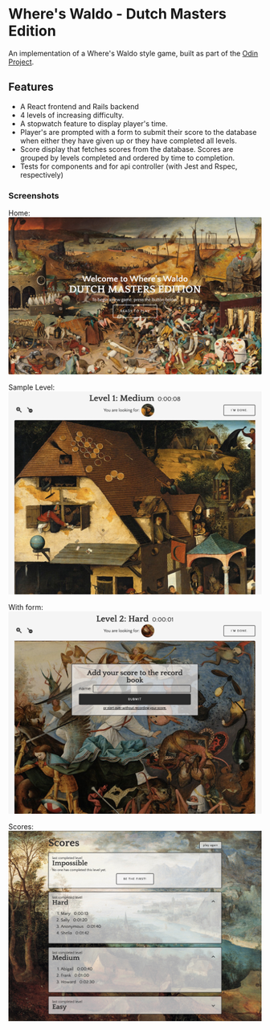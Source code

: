 # Where's Waldo - Dutch Masters Edition

An implementation of a Where's Waldo style game, built as part of the [Odin Project](https://www.theodinproject.com). 

## Features

- A React frontend and Rails backend
- 4 levels of increasing difficulty. 
- A stopwatch feature to display player's time. 
- Player's are prompted with a form to submit their score to the database when either they have given up or they have completed all levels. 
- Score display that fetches scores from the database. Scores are grouped by levels completed and ordered by time to completion. 
- Tests for components and for api controller (with Jest and Rspec, respectively)

### Screenshots

Home: 
![alt text](screenshots/home.jpeg "home screen")

Sample Level:
![alt text](screenshots/sample_level.jpeg "sample level")

With form: 
![alt text](screenshots/sample_level_with_form.jpeg "sample level with form")

Scores: 
![alt text](screenshots/scores.jpeg "scores")